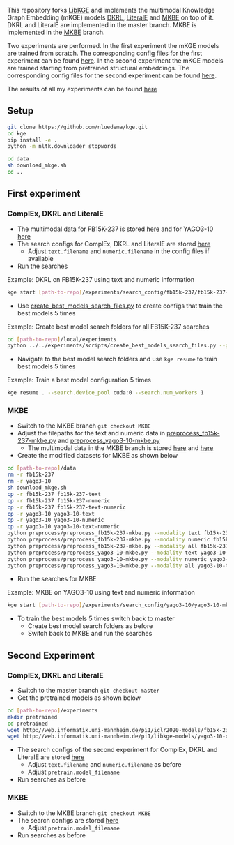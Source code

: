 This repository forks [LibKGE](https://github.com/uma-pi1/kge) and implements the multimodal Knowledge Graph Embedding (mKGE) models
[DKRL](https://ojs.aaai.org/index.php/AAAI/article/view/10329),
[LiteralE](https://link.springer.com/chapter/10.1007/978-3-030-30793-6_20) and
[MKBE](https://www.aclweb.org/anthology/D18-1359/) on top of it.
DKRL and LiteralE are implemented in the master branch. MKBE is implemented in the [MKBE](https://github.com/nluedema/kge/tree/MKBE) branch.

Two experiments are performed. In the first experiment the mKGE models are trained from scratch. The corresponding config files for the first experiment can be found [here](https://github.com/nluedema/kge/tree/master/experiments/search_config). In the second experiment the mKGE models are trained starting from pretrained structural embeddings.
The corresponding config files for the second experiment can be found [here](https://github.com/nluedema/kge/tree/master/experiments/search_config_pretrained).

The results of all my experiments can be found [here](https://github.com/nluedema/kge/tree/master/experiments/results)

## Setup
```sh
git clone https://github.com/nluedema/kge.git
cd kge
pip install -e .
python -m nltk.downloader stopwords

cd data
sh download_mkge.sh
cd ..
```

## First experiment
### ComplEx, DKRL and LiteralE
* The multimodal data for FB15K-237 is stored [here](https://github.com/nluedema/kge/tree/master/experiments/fb15k-237/preprocessed_files) and for YAGO3-10 [here](https://github.com/nluedema/kge/tree/master/experiments/yago3-10/preprocessed_files)
* The search configs for ComplEx, DKRL and LiteralE are stored [here](https://github.com/nluedema/kge/tree/master/experiments/search_config)
  * Adjust `text.filename` and `numeric.filename` in the config files if available
* Run the searches

Example: DKRL on FB15K-237 using text and numeric information
```sh
kge start [path-to-repo]/experiments/search_config/fb15k-237/fb15k-237-literale-text-numeric.yaml --search.device_pool cuda:0 --search.num_workers 1
```
* Use [create_best_models_search_files.py](https://github.com/nluedema/kge/blob/master/experiments/scripts/create_best_models_search_files.py) to create configs that train the best models 5 times

Example: Create best model search folders for all FB15K-237 searches
```sh
cd [path-to-repo]/local/experiments
python ../../experiments/scripts/create_best_models_search_files.py --prefix *-fb15k-237-*
```
* Navigate to the best model search folders and use ```kge resume``` to train best models 5 times

Example: Train a best model configuration 5 times
```sh
kge resume . --search.device_pool cuda:0 --search.num_workers 1
```

### MKBE
* Switch to the MKBE branch `git checkout MKBE`
* Adjust the filepaths for the text and numeric data in [preprocess_fb15k-237-mkbe.py](https://github.com/nluedema/kge/blob/MKBE/data/preprocess/preprocess_fb15k-237-mkbe.py) and [preprocess_yago3-10-mkbe.py](https://github.com/nluedema/kge/blob/MKBE/data/preprocess/preprocess_yago3-10-mkbe.py)
  * The multimodal data in the MKBE branch is stored [here](https://github.com/nluedema/kge/tree/MKBE/experiments/fb15k-237/preprocessed_files) and [here](https://github.com/nluedema/kge/tree/MKBE/experiments/yago3-10/preprocessed_files)
* Create the modified datasets for MKBE as shown below
```sh
cd [path-to-repo]/data
rm -r fb15k-237
rm -r yago3-10
sh download_mkge.sh
cp -r fb15k-237 fb15k-237-text
cp -r fb15k-237 fb15k-237-numeric
cp -r fb15k-237 fb15k-237-text-numeric
cp -r yago3-10 yago3-10-text
cp -r yago3-10 yago3-10-numeric
cp -r yago3-10 yago3-10-text-numeric
python preprocess/preprocess_fb15k-237-mkbe.py --modality text fb15k-237-text
python preprocess/preprocess_fb15k-237-mkbe.py --modality numeric fb15k-237-numeric
python preprocess/preprocess_fb15k-237-mkbe.py --modality all fb15k-237-text-numeric
python preprocess/preprocess_yago3-10-mkbe.py --modality text yago3-10-text
python preprocess/preprocess_yago3-10-mkbe.py --modality numeric yago3-10-numeric
python preprocess/preprocess_yago3-10-mkbe.py --modality all yago3-10-text-numeric
```
* Run the searches for MKBE

Example: MKBE on YAGO3-10 using text and numeric information
```sh
kge start [path-to-repo]/experiments/search_config/yago3-10/yago3-10-mkbe-text-numeric.yaml --search.device_pool cuda:0 --search.num_workers 1
```

* To train the best models 5 times switch back to master
  * Create best model search folders as before
  * Switch back to MKBE and run the searches

## Second Experiment
### ComplEx, DKRL and LiteralE
* Switch to the master branch `git checkout master`
* Get the pretrained models as shown below
```sh
cd [path-to-repo]/experiments
mkdir pretrained
cd pretrained
wget http://web.informatik.uni-mannheim.de/pi1/iclr2020-models/fb15k-237-complex.pt
wget http://web.informatik.uni-mannheim.de/pi1/libkge-models/yago3-10-complex.pt
```
* The search configs of the second experiment for ComplEx, DKRL and LiteralE are stored [here](https://github.com/nluedema/kge/tree/master/experiments/search_config_pretrained)
  * Adjust `text.filename` and `numeric.filename` as before
  * Adjust `pretrain.model_filename`
* Run searches as before

### MKBE
* Switch to the MKBE branch `git checkout MKBE`
* The search configs are stored [here](https://github.com/nluedema/kge/tree/MKBE/experiments/search_config_pretrained)
  * Adjust `pretrain.model_filename`
* Run searches as before
